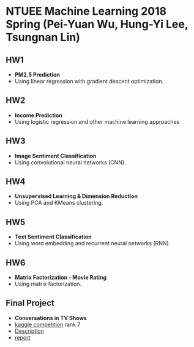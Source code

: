 # NTUEE Machine Learning 2018 Spring (Pei-Yuan Wu, Hung-Yi Lee, Tsungnan Lin)

## HW1 
- **PM2.5 Prediction**
- Using linear regression with gradient descent optimization.
## HW2 
- **Income Prediction**
- Using logistic regression and other machine learning approaches
## HW3
- **Image Sentiment Classification**
- Using convolutional neural networks (CNN).
## HW4
- **Unsupervised Learning & Dimension Reduction**
- Using PCA and KMeans clustering.
## HW5
- **Text Sentiment Classification**
- Using word embedding and recurrent neural networks (RNN).
## HW6 
- **Matrix Factorization - Movie Rating**
- Using matrix factorization.
## Final Project 
- **Conversations in TV Shows**  
- [kaggle competition](https://www.kaggle.com/c/ml-2018spring-final-tv-conversation) rank 7  
- [Description](https://docs.google.com/presentation/d/1gNaJQ7VMk4AOYDuTmVyqDpF92eUYEHrFDdnznjp75uE/edit#slide=id.p28)  
- [report](https://github.com/ss900405twtw/ML2018SPRING/blob/master/final/Report.pdf)  
